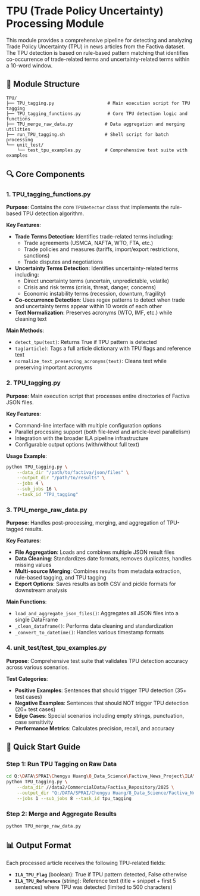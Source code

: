 # TPU (Trade Policy Uncertainty) Processing Module

This module provides a comprehensive pipeline for detecting and analyzing Trade Policy Uncertainty (TPU) in news articles from the Factiva dataset. The TPU detection is based on rule-based pattern matching that identifies co-occurrence of trade-related terms and uncertainty-related terms within a 10-word window.

## 📁 Module Structure

```
TPU/
├── TPU_tagging.py                    # Main execution script for TPU tagging
├── TPU_tagging_functions.py          # Core TPU detection logic and functions
├── TPU_merge_raw_data.py            # Data aggregation and merging utilities
├── run_TPU_tagging.sh               # Shell script for batch processing
└── unit_test/
    └── test_tpu_examples.py         # Comprehensive test suite with examples
```

## 🔍 Core Components

### 1. TPU_tagging_functions.py
**Purpose**: Contains the core `TPUDetector` class that implements the rule-based TPU detection algorithm.

**Key Features**:
- **Trade Terms Detection**: Identifies trade-related terms including:
  - Trade agreements (USMCA, NAFTA, WTO, FTA, etc.)
  - Trade policies and measures (tariffs, import/export restrictions, sanctions)
  - Trade disputes and negotiations
- **Uncertainty Terms Detection**: Identifies uncertainty-related terms including:
  - Direct uncertainty terms (uncertain, unpredictable, volatile)
  - Crisis and risk terms (crisis, threat, danger, concerns)
  - Economic instability terms (recession, downturn, fragility)
- **Co-occurrence Detection**: Uses regex patterns to detect when trade and uncertainty terms appear within 10 words of each other
- **Text Normalization**: Preserves acronyms (WTO, IMF, etc.) while cleaning text

**Main Methods**:
- `detect_tpu(text)`: Returns True if TPU pattern is detected
- `tag(article)`: Tags a full article dictionary with TPU flags and reference text
- `normalize_text_preserving_acronyms(text)`: Cleans text while preserving important acronyms

### 2. TPU_tagging.py
**Purpose**: Main execution script that processes entire directories of Factiva JSON files.

**Key Features**:
- Command-line interface with multiple configuration options
- Parallel processing support (both file-level and article-level parallelism)
- Integration with the broader ILA pipeline infrastructure
- Configurable output options (with/without full text)

**Usage Example**:
```bash
python TPU_tagging.py \
    --data_dir "/path/to/factiva/json/files" \
    --output_dir "/path/to/results" \
    --jobs 4 \
    --sub_jobs 16 \
    --task_id "TPU_tagging"
```

### 3. TPU_merge_raw_data.py
**Purpose**: Handles post-processing, merging, and aggregation of TPU-tagged results.

**Key Features**:
- **File Aggregation**: Loads and combines multiple JSON result files
- **Data Cleaning**: Standardizes date formats, removes duplicates, handles missing values
- **Multi-source Merging**: Combines results from metadata extraction, rule-based tagging, and TPU tagging
- **Export Options**: Saves results as both CSV and pickle formats for downstream analysis

**Main Functions**:
- `load_and_aggregate_json_files()`: Aggregates all JSON files into a single DataFrame
- `_clean_dataframe()`: Performs data cleaning and standardization
- `_convert_to_datetime()`: Handles various timestamp formats

### 4. unit_test/test_tpu_examples.py
**Purpose**: Comprehensive test suite that validates TPU detection accuracy across various scenarios.

**Test Categories**:
- **Positive Examples**: Sentences that should trigger TPU detection (35+ test cases)
- **Negative Examples**: Sentences that should NOT trigger TPU detection (20+ test cases)
- **Edge Cases**: Special scenarios including empty strings, punctuation, case sensitivity
- **Performance Metrics**: Calculates precision, recall, and accuracy

## 🚀 Quick Start Guide

### Step 1: Run TPU Tagging on Raw Data
```bash
cd Q:\DATA\SPRAI\Chengyu Huang\8_Data_Science\Factiva_News_Project\ILA\src\TPU
python TPU_tagging.py \
    --data_dir //data2/CommercialData/Factiva_Repository/2025 \
    --output_dir "Q:/DATA/SPRAI/Chengyu Huang/8_Data_Science/Factiva_News_Project/data/results" \
    --jobs 1 --sub_jobs 8 --task_id tpu_tagging
```

### Step 2: Merge and Aggregate Results
```bash
python TPU_merge_raw_data.py 
```
## 📊 Output Format

Each processed article receives the following TPU-related fields:

- **`ILA_TPU_Flag`** (boolean): True if TPU pattern detected, False otherwise
- **`ILA_TPU_Reference`** (string): Reference text (title + snippet + first 5 sentences) where TPU was detected (limited to 500 characters)



